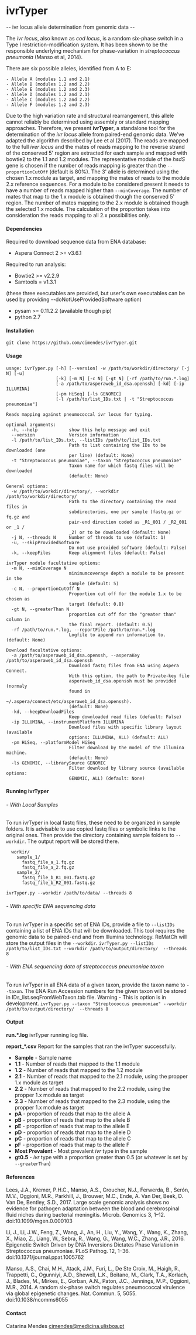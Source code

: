 # ivrTyper
-- ivr locus allele determination from genomic data --

The *ivr locus*, also known as *cod locus*, is a random six-phase switch in a Type I restriction-modification system.
It has been shown to be the responsible underlying mechanism for phase-variation in *streptococcus pneumonia* (Manso et al, 2014).

There are six possible alleles, identified from A to E:

    - Allele A (modules 1.1 and 2.1)
    - Allele B (modules 1.2 and 2.2)
    - Allele E (modules 1.2 and 2.3)
    - Allele D (modules 1.2 and 2.1)
    - Allele C (modules 1.2 and 2.2)
    - Allele F (modules 1.2 and 2.3)


Due to the high variation rate and structural rearrangement, this allele cannot reliably be determined using assembly or standard mapping approaches.
Therefore, we present **ivrTyper**, a standalone tool for the determination of the *ivr locus* allele from paired-end genomic data.
We've adapted the algorithm described by Lee et al (2017). The reads are mapped to the full *iver locus* and the mates of reads mapping to the reverse strand of the conserved 5' region are extracted for each sample and mapped with bowtie2 to the 1.1 and 1.2 modules. The representative module of the *hsdS* gene is chosen if the number of reads mapping is greater than the `--proportionCutOff` (default is 80%). The 3' allele is determined using the chosen 1.x module as target, and mapping the mates of reads to the module 2.x reference sequences.
For a module to be considered present it needs to have a number of reads mapped higher than `--minCoverage`.
The number of mates that map to the 1.x module is obtained though the conserved 5' region. The number of mates mapping to the 2.x module is obtained though the selected 1.x module. The calculation of the proportion takes into consideration the reads mapping to all 2.x possibilities only.


#### Dependencies

Required to download sequence data from ENA database:
- Aspera Connect 2 >= v3.6.1

Required to run analysis:
- Bowtie2 >= v2.2.9
- Samtools = v1.3.1

(these three executables are provided, but user's own executables can be used by providing --doNotUseProvidedSoftware option)
- pysam >= 0.11.2.2 (available though pip)
- python 2.7


#### Installation

`git clone https://github.com/cimendes/ivrTyper.git`


#### Usage

    usage: ivrTyper.py [-h] [--version] -w /path/to/workdir/directory/ [-j N] [-u]
                       [-k] [-m N] [-c N] [-gt N] [-rf /path/to/run.*.log]
                       [-a /path/to/asperaweb_id_dsa.openssh] [-kd] [-ip ILLUMINA]
                       [-pm HiSeq] [-ls GENOMIC]
                       [-l /path/to/list_IDs.txt | -t "Streptococcus pneumoniae"]

    Reads mapping against pneumococcal ivr locus for typing.

    optional arguments:
      -h, --help            show this help message and exit
      --version             Version information
      -l /path/to/list_IDs.txt, --listIDs /path/to/list_IDs.txt
                            Path to list containing the IDs to be downloaded (one
                            per line) (default: None)
      -t "Streptococcus pneumoniae", --taxon "Streptococcus pneumoniae"
                            Taxon name for which fastq files will be downloaded
                            (default: None)

    General options:
      -w /path/to/workdir/directory/, --workdir /path/to/workdir/directory/
                            Path to the directory containing the read files in
                            subdirectories, one per sample (fastq.gz or fq.gz and
                            pair-end direction coded as _R1_001 / _R2_001 or _1 /
                            _2) or to be downloaded (default: None)
      -j N, --threads N     Number of threads to use (default: 1)
      -u, --skipProvidedSoftware
                            Do not use provided software (default: False)
      -k, --keepFiles       Keep alignment files (default: False)

    ivrTyper module facultative options:
      -m N, --minCoverage N
                            minimumcoverage depth a module to be present in the
                            sample (default: 5)
      -c N, --proportionCutOff N
                            Proportion cut off for the module 1.x to be chosen as
                            target (default: 0.8)
      -gt N, --greaterThan N
                            proportion cut off for the "greater than" column in
                            the final report. (default: 0.5)
      -rf /path/to/run.*.log, --reportFile /path/to/run.*.log
                            Logfile to append run information to. (default: None)

    Download facultative options:
      -a /path/to/asperaweb_id_dsa.openssh, --asperaKey /path/to/asperaweb_id_dsa.openssh
                            Download fastq files from ENA using Aspera Connect.
                            With this option, the path to Private-key file
                            asperaweb_id_dsa.openssh must be provided (normaly
                            found in
                            ~/.aspera/connect/etc/asperaweb_id_dsa.openssh).
                            (default: None)
      -kd, --keepDownloadFiles
                            Keep downloaded read files (default: False)
      -ip ILLUMINA, --instrumentPlatform ILLUMINA
                            Download files with specific library layout (available
                            options: ILLUMINA, ALL) (default: ALL)
      -pm HiSeq, --platformModel HiSeq
                            Filter download by the model of the Illumina machine.
                            (default: None)
      -ls GENOMIC, --librarySource GENOMIC
                            Filter download by library source (available options:
                            GENOMIC, ALL) (default: None)

#### Running ivrTyper

######  - With Local Samples
To run ivrTyper in local fastq files, these need to be organized in sample folders.
It is advisable to use copied fastq files or symbolic links to the original ones. Then provide the directory containing sample folders to `--workdir`. The output report will be stored there.
```
  workir/
    sample_1/
      fastq_file_a_1.fq.gz
      fastq_file_a_2.fq.gz
    sample_2/
      fastq_file_b_R1_001.fastq.gz
      fastq_file_b_R2_001.fastq.gz
```

`ivrTyper.py --workdir /path/to/data/ --threads 8`

###### - With specific ENA sequencing data
To run ivrTyper in a specific set of ENA IDs, provide a file to `--listIDs` containing a list of ENA IDs that will be downloaded. This tool requires the genomic data to be paired-end and from Illumina technology.
ReMatCh will store the output files in the `--workdir`.
`ivrTyper.py --listIDs /path/to/list_IDs.txt --workdir /path/to/output/directory/  --threads 8`

###### - With ENA sequencing data of *streptococcus pneumoniae* taxon
To run ivrTyper in all ENA data of a given taxon, provide the taxon name to `--taxon`.
The ENA Run Accession numbers for the given taxon will be stored in IDs_list.seqFromWebTaxon.tab file.
Warning - This is option is in development.
`ivrTyper.py --taxon "Streptococcus pneumoniae" --workdir /path/to/output/directory/  --threads 8`



#### Output

**run.*.log**
ivrTyper running log file.

**report_*.csv**
Report for the samples that ran the ivrTyper successfully.
- **Sample** - Sample name
- **1.1** - Number of reads that mapped to the 1.1 module
- **1.2** - Number of reads that mapped to the 1.2 module
- **2.1** - Number of reads that mapped to the 2.1 module, using the propper 1.x module as target
- **2.2** - Number of reads that mapped to the 2.2 module, using the propper 1.x module as target
- **2.3** - Number of reads that mapped to the 2.3 module, using the propper 1.x module as target
- **pA** - proportion of reads that map to the allele A
- **pB** - proportion of reads that map to the allele B
- **pE** - proportion of reads that map to the allele E
- **pD** - proportion of reads that map to the allele D
- **pC** - proportion of reads that map to the allele C
- **pF** - proportion of reads that map to the allele F
- **Most Prevalent** - Most prevalent *ivr* type in the sample
- **gt0.5** - *ivr* type with a proportion greater than 0.5 (or whatever is set by `--greaterThan`)


#### References
Lees, J.A., Kremer, P.H.C., Manso, A.S., Croucher, N.J., Ferwerda, B., Serón, M.V., Oggioni, M.R., Parkhill, J., Brouwer, M.C., Ende, A. Van Der, Beek, D. Van De, Bentley, S.D., 2017. Large scale genomic analysis shows no evidence for pathogen adaptation between the blood and cerebrospinal fluid niches during bacterial meningitis. Microb. Genomics 3, 1–12. doi:10.1099/mgen.0.000103

Li, J., Li, J.W., Feng, Z., Wang, J., An, H., Liu, Y., Wang, Y., Wang, K., Zhang, X., Miao, Z., Liang, W., Sebra, R., Wang, G., Wang, W.C., Zhang, J.R., 2016. Epigenetic Switch Driven by DNA Inversions Dictates Phase Variation in Streptococcus pneumoniae. PLoS Pathog. 12, 1–36. doi:10.1371/journal.ppat.1005762

Manso, A.S., Chai, M.H., Atack, J.M., Furi, L., De Ste Croix, M., Haigh, R., Trappetti, C., Ogunniyi, A.D., Shewell, L.K., Boitano, M., Clark, T.A., Korlach, J., Blades, M., Mirkes, E., Gorban, A.N., Paton, J.C., Jennings, M.P., Oggioni, M.R., 2014. A random six-phase switch regulates pneumococcal virulence via global epigenetic changes. Nat. Commun. 5, 5055. doi:10.1038/ncomms6055


#### Contact
Catarina Mendes <cimendes@medicina.ulisboa.pt>
